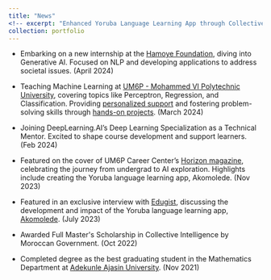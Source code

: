 ```yaml
---
title: "News"
<!-- excerpt: "Enhanced Yoruba Language Learning App through Collective Intelligence<br/><img src='/images/500x300.png'>" -->
collection: portfolio
---
```


- Embarking on a new internship at the [Hamoye Foundation](https://hamoye.org/), diving into Generative AI. Focused on NLP and developing applications to address societal issues. (April 2024)

- Teaching Machine Learning at [UM6P - Mohammed VI Polytechnic University](https://um6p.ma/en), covering topics like Perceptron, Regression, and Classification. Providing [personalized support](https://www.youtube.com/c/aljebraschool) and fostering problem-solving skills through [hands-on projects](https://github.com/aljebraschool/Machine-Learning-Tutorial---2024.git). (March 2024)

- Joining DeepLearning.AI’s Deep Learning Specialization as a Technical Mentor. Excited to shape course development and support learners. (Feb 2024)

- Featured on the cover of UM6P Career Center’s [Horizon magazine](https://heyzine.com/flip-book/feac47ef29), celebrating the journey from undergrad to AI exploration. Highlights include creating the Yoruba language learning app, Akomolede. (Nov 2023)

- Featured in an exclusive interview with [Edugist](https://edugist.org/i-have-always-had-a-deep-interest-in-creating-tools-ibidunni/), discussing the development and impact of the Yoruba language learning app, [Akomolede](https://play.google.com/store/apps/details?id=aljebraschool.example.akomolede&pcampaignid=web_share). (July 2023)

- Awarded Full Master's Scholarship in Collective Intelligence by Moroccan Government. (Oct 2022)

- Completed degree as the best graduating student in the Mathematics Department at [Adekunle Ajasin University](https://aaua.edu.ng/). (Nov 2021)


